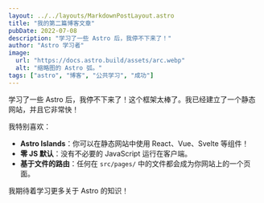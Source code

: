 ```yaml
---
layout: ../../layouts/MarkdownPostLayout.astro
title: "我的第二篇博客文章"
pubDate: 2022-07-08
description: "学习了一些 Astro 后，我停不下来了！"
author: "Astro 学习者"
image:
  url: "https://docs.astro.build/assets/arc.webp"
  alt: "缩略图的 Astro 弧。"
tags: ["astro", "博客", "公共学习", "成功"]
---
```


学习了一些 Astro 后，我停不下来了！这个框架太棒了。我已经建立了一个静态网站，并且它非常快！

我特别喜欢：

- **Astro Islands**：你可以在静态网站中使用 React、Vue、Svelte 等组件！
- **零 JS 默认**：没有不必要的 JavaScript 运行在客户端。
- **基于文件的路由**：任何在 `src/pages/` 中的文件都会成为你网站上的一个页面。

我期待着学习更多关于 Astro 的知识！

